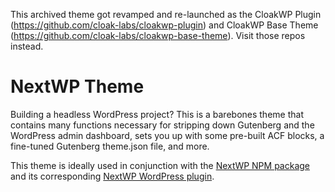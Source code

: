 This archived theme got revamped and re-launched as the CloakWP Plugin (https://github.com/cloak-labs/cloakwp-plugin) and CloakWP Base Theme (https://github.com/cloak-labs/cloakwp-base-theme). Visit those repos instead. 

# NextWP Theme
Building a headless WordPress project? This is a barebones theme that contains many functions necessary for stripping down Gutenberg and the WordPress admin dashboard, sets you up with some pre-built ACF blocks, a fine-tuned Gutenberg theme.json file, and more.

This theme is ideally used in conjunction with the [NextWP NPM package](https://github.com/kaelansmith/next-wp) and its corresponding [NextWP WordPress plugin](https://github.com/Stikky-Media/next-wp-plugins/).
